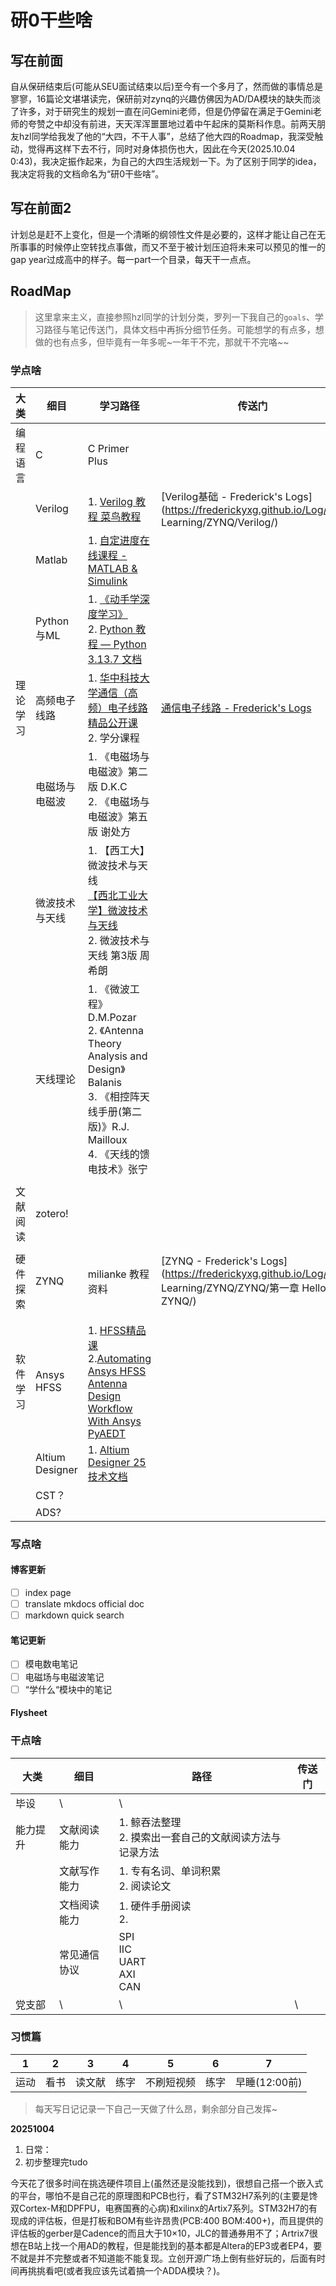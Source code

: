 # 研0干些啥

## 写在前面

自从保研结束后(可能从SEU面试结束以后)至今有一个多月了，然而做的事情总是寥寥，16篇论文堪堪读完，保研前对zynq的兴趣仿佛因为AD/DA模块的缺失而淡了许多，对于研究生的规划一直在问Gemini老师，但是仍停留在满足于Gemini老师的夸赞之中却没有前进，天天浑浑噩噩地过着中午起床的莫斯科作息。前两天朋友hzl同学给我发了他的“大四，不干人事”，总结了他大四的Roadmap，我深受触动，觉得再这样下去不行，同时对身体损伤也大，因此在今天(2025.10.04 0:43)，我决定振作起来，为自己的大四生活规划一下。为了区别于同学的idea，我决定将我的文档命名为“研0干些啥”。

## 写在前面2

计划总是赶不上变化，但是一个清晰的纲领性文件是必要的，这样才能让自己在无所事事的时候停止空转找点事做，而又不至于被计划压迫将未来可以预见的惟一的gap year过成高中的样子。每一part一个目录，每天干一点点。

## RoadMap

> 这里拿来主义，直接参照hzl同学的计划分类，罗列一下我自己的```goals```、学习路径与笔记传送门，具体文档中再拆分细节任务。可能想学的有点多，想做的也有点多，但毕竟有一年多呢~一年干不完，那就干不完咯~~

### 学点啥

| 大类     | 细目            | 学习路径                                                     | 传送门                                                       |
| -------- | --------------- | ------------------------------------------------------------ | ------------------------------------------------------------ |
| 编程语言 | C               | C Primer Plus                                                |                                                              |
|          | Verilog         | 1. [Verilog 教程 菜鸟教程](https://www.runoob.com/w3cnote/verilog-tutorial.html) | [Verilog基础 - Frederick's Logs](https://frederickyxg.github.io/Log/Life Learning/ZYNQ/Verilog/) |
|          | Matlab          | 1. [自定进度在线课程 - MATLAB & Simulink](https://matlabacademy.mathworks.com/cn/?page=1&fq=learning-path&sort=featured) |                                                              |
|          | Python与ML      | 1. [《动手学深度学习》](https://zh.d2l.ai/)<br />2. [Python 教程 — Python 3.13.7 文档](https://docs.python.org/zh-cn/3.13/tutorial/index.html) |                                                              |
| 理论学习 | 高频电子线路    | 1. [华中科技大学通信（高频）电子线路精品公开课](https://www.bilibili.com/video/BV1hE411N79f/?spm_id_from=333.999.0.0&vd_source=8efca12a26db8f1e5a9a594b826fdcbd)<br />2. 学分课程 | [通信电子线路 - Frederick's Logs](https://frederickyxg.github.io/Log/NBU-NOTES/通信电子线路/) |
|          | 电磁场与电磁波  | 1. 《电磁场与电磁波》第二版 D.K.C<br />2. 《电磁场与电磁波》第五版 谢处方 |                                                              |
|          | 微波技术与天线  | 1. 【西工大】微波技术与天线<br />[【西北工业大学】微波技术与天线](https://www.bilibili.com/video/BV1oT4y1774h?spm_id_from=333.788.recommend_more_video.14&vd_source=8efca12a26db8f1e5a9a594b826fdcbd)<br />2. 微波技术与天线 第3版 周希朗 |                                                              |
|          | 天线理论        | 1. 《微波工程》D.M.Pozar<br />2. 《Antenna Theory Analysis and Design》Balanis<br />3. 《相控阵天线手册(第二版)》R.J. Mailloux<br />4. 《天线的馈电技术》张宁 |                                                              |
|          |                 |                                                              |                                                              |
| 文献阅读 | zotero!         |                                                              |                                                              |
|          |                 |                                                              |                                                              |
| 硬件探索 | ZYNQ            | milianke 教程资料                                            | [ZYNQ - Frederick's Logs](https://frederickyxg.github.io/Log/Life Learning/ZYNQ/ZYNQ/第一章 Hello ZYNQ/) |
|          |                 |                                                              |                                                              |
|          |                 |                                                              |                                                              |
| 软件学习 | Ansys HFSS      | 1. [HFSS精品课](https://www.bilibili.com/video/BV1vr4y1w7zh/?spm_id_from=333.999.0.0&vd_source=8efca12a26db8f1e5a9a594b826fdcbd)<br />2.[Automating Ansys HFSS Antenna Design Workflow With Ansys PyAEDT](https://www.bilibili.com/video/BV1Tv4y1a7wq/?spm_id_from=333.337.search-card.all.click&vd_source=8efca12a26db8f1e5a9a594b826fdcbd) |                                                              |
|          | Altium Designer | 1. [Altium Designer 25 技术文档](https://www.altium.com/cn/documentation/altium-designer) |                                                              |
|          | CST？           |                                                              |                                                              |
|          | ADS?            |                                                              |                                                              |

### 写点啥

#### 博客更新

- [ ] index page
- [ ] translate mkdocs official doc
- [ ] markdown quick search

#### 笔记更新

- [ ] 模电数电笔记
- [ ] 电磁场与电磁波笔记
- [ ] “学什么“模块中的笔记

#### Flysheet



### 干点啥

| 大类     | 细目         | 路径                                                         | 传送门 |
| -------- | ------------ | ------------------------------------------------------------ | ------ |
| 毕设     | \            | \                                                            |        |
| 能力提升 | 文献阅读能力 | 1. 鲸吞法整理<br />2. 摸索出一套自己的文献阅读方法与记录方法 |        |
|          | 文献写作能力 | 1. 专有名词、单词积累<br />2. 阅读论文                       |        |
|          | 文档阅读能力 | 1. 硬件手册阅读<br />2.                                      |        |
|          | 常见通信协议 | SPI<br />IIC<br />UART<br />AXI<br />CAN                     |        |
| 党支部   | \            | \                                                            | \      |



### 习惯篇

| 1    | 2    | 3      | 4    | 5          | 6    | 7             |
| ---- | ---- | ------ | ---- | ---------- | ---- | ------------- |
| 运动 | 看书 | 读文献 | 练字 | 不刷短视频 | 练字 | 早睡(12:00前) |

> 每天写日记记录一下自己一天做了什么昂，剩余部分自己发挥~



**20251004**

  1. 日常：
  2. 初步整理完tudo

今天花了很多时间在挑选硬件项目上(虽然还是没能找到)，很想自己搭一个嵌入式的平台，哪怕不是自己花的原理图和PCB也行，看了STM32H7系列的(主要是馋双Cortex-M和DPFPU，电赛国赛的心病)和xilinx的Artix7系列。STM32H7的有现成的评估板，但是打板和BOM有些许昂贵(PCB:400 BOM:400+)，而且提供的评估板的gerber是Cadence的而且大于10×10，JLC的普通券用不了；Artrix7很想在B站上找一个用AD的教程，但是能找到的基本都是Altera的EP3或者EP4，要不就是并不完整或者不知道能不能复现。立创开源广场上倒有些好玩的，后面有时间再挑挑看吧(或者我应该先试着搞一个ADDA模块？)。
